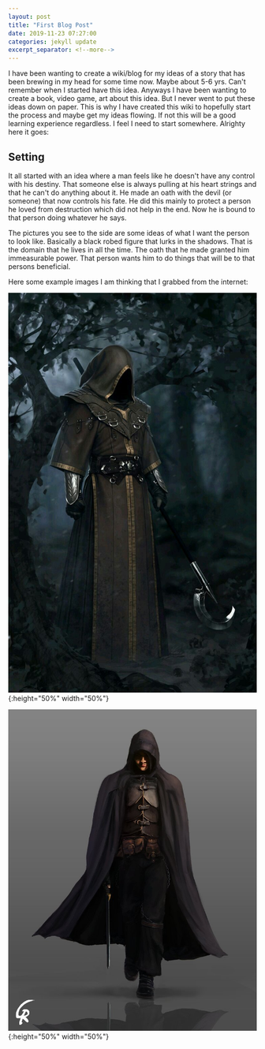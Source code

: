 ```yaml
---
layout: post
title: "First Blog Post"
date: 2019-11-23 07:27:00
categories: jekyll update
excerpt_separator: <!--more-->
---
```

I have been wanting to create a wiki/blog for my ideas of a story that has been brewing in my head for some time now. Maybe about 5-6 yrs. Can't remember when I started have this idea. Anyways I have been wanting to create a book, video game, art about this idea. But I never went to put these ideas down on paper. This is why I have created this wiki to hopefully start the process and maybe get my ideas flowing. If not this will be a good learning experience regardless. I feel I need to start somewhere. Alrighty here it goes:

<!--more-->
## Setting
It all started with an idea where a man feels like he doesn't have any control with his destiny. That someone else is always pulling at his heart strings and that he can't do anything about it. He made an oath with the devil (or someone) that now controls his fate. He did this mainly to protect a person he loved from destruction which did not help in the end. Now he is bound to that person doing whatever he says.

The pictures you see to the side are some ideas of what I want the person to look like. Basically a black robed figure that lurks in the shadows. That is the domain that he lives in all the time. The oath that he made granted him immeasurable power. That person wants him to do things that will be to that persons beneficial.

Here some example images I am thinking that I grabbed from the internet:

![Black-Hooded figure 1](/docs/black-hooded-figure-2.jpg){:height="50%" width="50%"}

![Black-Hooded figure 2](/docs/dnd-black-hooded-figure.jfif){:height="50%" width="50%"}